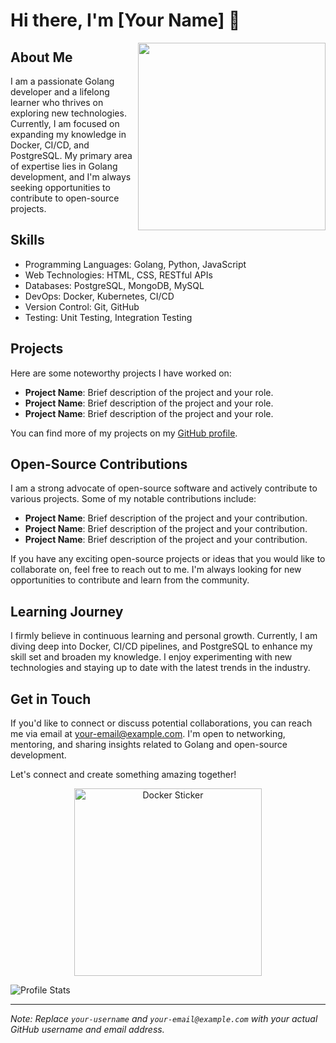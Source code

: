 # Hi there, I'm [Your Name] 👋

<img align="right" src="https://raw.githubusercontent.com/your-username/your-username/main/gopher.png" width="300"/>

## About Me

I am a passionate Golang developer and a lifelong learner who thrives on exploring new technologies. Currently, I am focused on expanding my knowledge in Docker, CI/CD, and PostgreSQL. My primary area of expertise lies in Golang development, and I'm always seeking opportunities to contribute to open-source projects.

## Skills

- Programming Languages: Golang, Python, JavaScript
- Web Technologies: HTML, CSS, RESTful APIs
- Databases: PostgreSQL, MongoDB, MySQL
- DevOps: Docker, Kubernetes, CI/CD
- Version Control: Git, GitHub
- Testing: Unit Testing, Integration Testing

## Projects

Here are some noteworthy projects I have worked on:

- **Project Name**: Brief description of the project and your role.
- **Project Name**: Brief description of the project and your role.
- **Project Name**: Brief description of the project and your role.

You can find more of my projects on my [GitHub profile](https://github.com/your-username).

## Open-Source Contributions

I am a strong advocate of open-source software and actively contribute to various projects. Some of my notable contributions include:

- **Project Name**: Brief description of the project and your contribution.
- **Project Name**: Brief description of the project and your contribution.
- **Project Name**: Brief description of the project and your contribution.

If you have any exciting open-source projects or ideas that you would like to collaborate on, feel free to reach out to me. I'm always looking for new opportunities to contribute and learn from the community.

## Learning Journey

I firmly believe in continuous learning and personal growth. Currently, I am diving deep into Docker, CI/CD pipelines, and PostgreSQL to enhance my skill set and broaden my knowledge. I enjoy experimenting with new technologies and staying up to date with the latest trends in the industry.

## Get in Touch

If you'd like to connect or discuss potential collaborations, you can reach me via email at [your-email@example.com](mailto:your-email@example.com). I'm open to networking, mentoring, and sharing insights related to Golang and open-source development.

Let's connect and create something amazing together!

<p align="center">
  <img src="https://raw.githubusercontent.com/your-username/your-username/main/docker-sticker.png" alt="Docker Sticker" width="300"/>
</p>

![Profile Stats](https://github-readme-stats.vercel.app/api?username=your-username&show_icons=true)

---

*Note: Replace `your-username` and `your-email@example.com` with your actual GitHub username and email address.*
